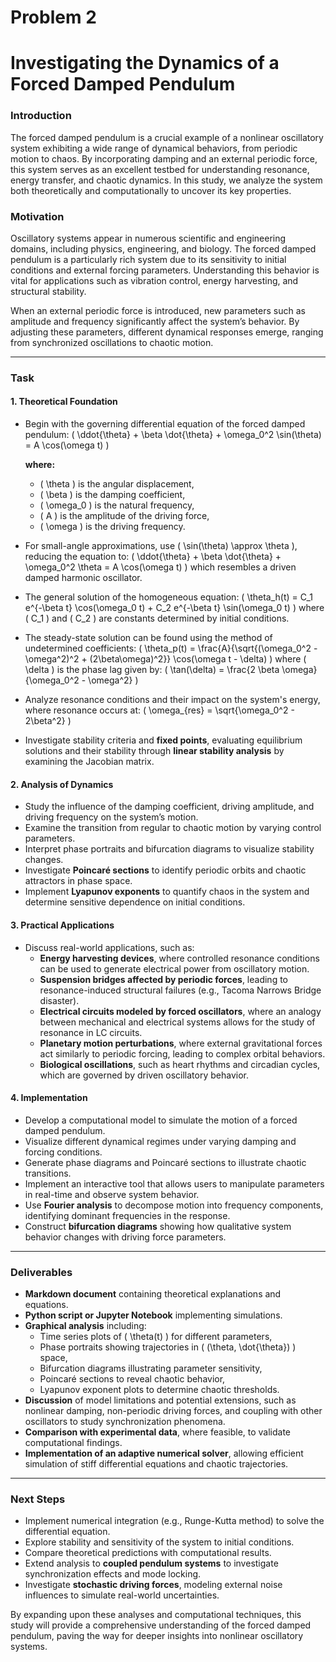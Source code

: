 # Problem 2
# Investigating the Dynamics of a Forced Damped Pendulum

### Introduction
The forced damped pendulum is a crucial example of a nonlinear oscillatory system exhibiting a wide range of dynamical behaviors, from periodic motion to chaos. By incorporating damping and an external periodic force, this system serves as an excellent testbed for understanding resonance, energy transfer, and chaotic dynamics. In this study, we analyze the system both theoretically and computationally to uncover its key properties.

### Motivation
Oscillatory systems appear in numerous scientific and engineering domains, including physics, engineering, and biology. The forced damped pendulum is a particularly rich system due to its sensitivity to initial conditions and external forcing parameters. Understanding this behavior is vital for applications such as vibration control, energy harvesting, and structural stability.

When an external periodic force is introduced, new parameters such as amplitude and frequency significantly affect the system’s behavior. By adjusting these parameters, different dynamical responses emerge, ranging from synchronized oscillations to chaotic motion. 

---

### Task
#### 1. Theoretical Foundation
- Begin with the governing differential equation of the forced damped pendulum:
  \( \ddot{\theta} + \beta \dot{\theta} + \omega_0^2 \sin(\theta) = A \cos(\omega t) \)
  
  **where:**
  - \( \theta \) is the angular displacement,
  - \( \beta \) is the damping coefficient,
  - \( \omega_0 \) is the natural frequency,
  - \( A \) is the amplitude of the driving force,
  - \( \omega \) is the driving frequency.
- For small-angle approximations, use \( \sin(\theta) \approx \theta \), reducing the equation to:
  \( \ddot{\theta} + \beta \dot{\theta} + \omega_0^2 \theta = A \cos(\omega t) \)
  which resembles a driven damped harmonic oscillator.

- The general solution of the homogeneous equation:
  \( \theta_h(t) = C_1 e^{-\beta t} \cos(\omega_0 t) + C_2 e^{-\beta t} \sin(\omega_0 t) \)
  where \( C_1 \) and \( C_2 \) are constants determined by initial conditions.

- The steady-state solution can be found using the method of undetermined coefficients:
  \( \theta_p(t) = \frac{A}{\sqrt{(\omega_0^2 - \omega^2)^2 + (2\beta\omega)^2}} \cos(\omega t - \delta) \)
  where \( \delta \) is the phase lag given by:
  \( \tan(\delta) = \frac{2 \beta \omega}{\omega_0^2 - \omega^2} \)

- Analyze resonance conditions and their impact on the system's energy, where resonance occurs at:
  \( \omega_{res} = \sqrt{\omega_0^2 - 2\beta^2} \)
  
- Investigate stability criteria and **fixed points**, evaluating equilibrium solutions and their stability through **linear stability analysis** by examining the Jacobian matrix.

#### 2. Analysis of Dynamics
- Study the influence of the damping coefficient, driving amplitude, and driving frequency on the system’s motion.
- Examine the transition from regular to chaotic motion by varying control parameters.
- Interpret phase portraits and bifurcation diagrams to visualize stability changes.
- Investigate **Poincaré sections** to identify periodic orbits and chaotic attractors in phase space.
- Implement **Lyapunov exponents** to quantify chaos in the system and determine sensitive dependence on initial conditions.

#### 3. Practical Applications
- Discuss real-world applications, such as:
  - **Energy harvesting devices**, where controlled resonance conditions can be used to generate electrical power from oscillatory motion.
  - **Suspension bridges affected by periodic forces**, leading to resonance-induced structural failures (e.g., Tacoma Narrows Bridge disaster).
  - **Electrical circuits modeled by forced oscillators**, where an analogy between mechanical and electrical systems allows for the study of resonance in LC circuits.
  - **Planetary motion perturbations**, where external gravitational forces act similarly to periodic forcing, leading to complex orbital behaviors.
  - **Biological oscillations**, such as heart rhythms and circadian cycles, which are governed by driven oscillatory behavior.

#### 4. Implementation
- Develop a computational model to simulate the motion of a forced damped pendulum.
- Visualize different dynamical regimes under varying damping and forcing conditions.
- Generate phase diagrams and Poincaré sections to illustrate chaotic transitions.
- Implement an interactive tool that allows users to manipulate parameters in real-time and observe system behavior.
- Use **Fourier analysis** to decompose motion into frequency components, identifying dominant frequencies in the response.
- Construct **bifurcation diagrams** showing how qualitative system behavior changes with driving force parameters.

---

### Deliverables
- **Markdown document** containing theoretical explanations and equations.
- **Python script or Jupyter Notebook** implementing simulations.
- **Graphical analysis** including:
  - Time series plots of \( \theta(t) \) for different parameters,
  - Phase portraits showing trajectories in \( (\theta, \dot{\theta}) \) space,
  - Bifurcation diagrams illustrating parameter sensitivity,
  - Poincaré sections to reveal chaotic behavior,
  - Lyapunov exponent plots to determine chaotic thresholds.
- **Discussion** of model limitations and potential extensions, such as nonlinear damping, non-periodic driving forces, and coupling with other oscillators to study synchronization phenomena.
- **Comparison with experimental data**, where feasible, to validate computational findings.
- **Implementation of an adaptive numerical solver**, allowing efficient simulation of stiff differential equations and chaotic trajectories.

---

### Next Steps
- Implement numerical integration (e.g., Runge-Kutta method) to solve the differential equation.
- Explore stability and sensitivity of the system to initial conditions.
- Compare theoretical predictions with computational results.
- Extend analysis to **coupled pendulum systems** to investigate synchronization effects and mode locking.
- Investigate **stochastic driving forces**, modeling external noise influences to simulate real-world uncertainties.

By expanding upon these analyses and computational techniques, this study will provide a comprehensive understanding of the forced damped pendulum, paving the way for deeper insights into nonlinear oscillatory systems.

